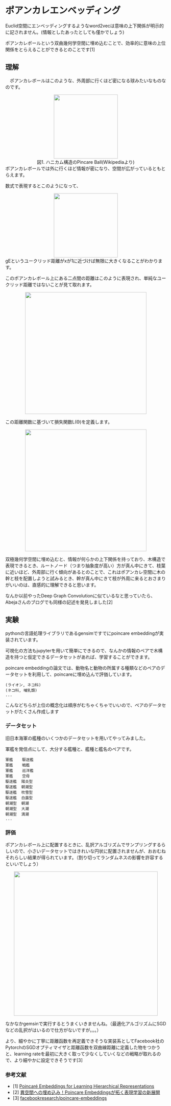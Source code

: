 # ポアンカレエンベッディング

Euclid空間にエンベッディングするようなword2vecは意味の上下関係が明示的に記されません。(情報としたあったとしても僅かでしょう)  

ポアンカレボールという双曲幾何学空間に埋め込むことで、効率的に意味の上位関係をとらえることができるとのことです[1]

## 理解
　ポアンカレボールはこのような、外周部に行くほど密になる球みたいなものなのです。
<div align="center">
  <img width="200px" src="https://user-images.githubusercontent.com/4949982/35317172-d165049e-0118-11e8-8704-33fb389696c9.png">
</div>
<div align="center"> 図1. ハニカム構造のPincare Ball(Wikipediaより)</div>
ポアンカレボールでは外に行くほど情報が密になり、空間が広がっているともとらえます。
 
 数式で表現するとこのようになって、
<div align="center">
  <img width="200px" src="https://user-images.githubusercontent.com/4949982/35318593-5bd1d714-011f-11e8-9d2e-5091d9851035.png">
</div>
gEというユークリッド距離がxが1に近づけば無限に大きくなることがわかります。

このポアンカレボール上にある二点間の距離はこのように表現され、単純なユークリッド距離ではないことが見て取れます。  
<div align="center">
  <img width="380px" src="https://user-images.githubusercontent.com/4949982/35318751-1c334ce0-0120-11e8-98d1-25c896338356.png">
</div>

この距離関数に基づいて損失関数L(Θ)を定義します。
<div align="center">
  <img width="380px" src="https://user-images.githubusercontent.com/4949982/35318870-a2a779b8-0120-11e8-880f-ff7a1d36ecc4.png">
</div>

双極幾何学空間に埋め込むと、情報が何らかの上下関係を持っており、木構造で表現できるとき、ルートノード（つまり抽象度が高い）方が真ん中にきて、枝葉に近いほど、外周部に行く傾向があるとのことで、これはポアンカレ空間に木の幹と枝を配置しようと試みるとき、幹が真ん中にきて枝が外周に来るとおさまりがいいのは、直感的に理解できると思います。  

なんか以前やったDeep Graph Convolutionに似ているなと思っていたら、Abejaさんのブログでも同様の記述を発見しました[2]

## 実験
pythonの言語処理ライブラリであるgensimですでにpoincare embeddingが実装されています。  

可視化の方法もjupyterを用いて簡単にできるので、なんかの情報のペアで木構造を持つと仮定できるデータセットがあれば、学習することができます。

poincare embeddingの論文では、動物名と動物の所属する種類などのペアのデータセットを利用して、poincareに埋め込んで評価しています。 
```console
(ライオン, ネコ科)
(ネコ科, 哺乳類)
...
```
こんなどちらが上位の概念化は順序がむちゃくちゃでいいので、ペアのデータセットがたくさん作成します

### データセット
旧日本海軍の艦種のいくつかのデータセットを用いてやってみました。

軍艦を発信点にして、大分する艦種と、艦種と艦名のペアです。
```console
軍艦    駆逐艦
軍艦    戦艦
軍艦    巡洋艦
軍艦    空母
駆逐艦  陽炎型
駆逐艦  朝潮型
駆逐艦  吹雪型
駆逐艦  白露型
朝潮型  朝潮
朝潮型  大潮
朝潮型  満潮
...
```

### 評価
ポアンカレボール上に配置するときに、乱択アルゴリズムでサンプリングするらしいので、小さいデータセットではきれいな円状に配置されませんが、おおむねそれらしい結果が得られています。（割り切ってランダムネスの影響を許容するといいでしょう）
<div align="center">
  <img width="450px" src="https://user-images.githubusercontent.com/4949982/35321964-eddf729a-012b-11e8-91e8-2679f32a1d10.png">
</div>

なかなかgemsinで実行するとうまくいきませんね。（最適化アルゴリズムにSGDなどの乱択がはいるので仕方がないですが。。。）  

より、細やかに丁寧に距離函数を再定義できそうな実装系としてFacebook社のPytorchのSGDオプティマイザと距離函数を双曲線距離に定義した物をつかうと、learning rateを最初に大きく取って少なくしていくなどの戦略が取れるので、より細やかに設定できそうです[3]  

### 参考文献
- [1] [Poincaré Embeddings for Learning Hierarchical Representations](https://arxiv.org/abs/1705.08039)
- [2] [異空間への埋め込み！Poincare Embeddingsが拓く表現学習の新展開](http://tech-blog.abeja.asia/entry/poincare-embeddings)
- [3] [facebookresearch/poincare-embeddings](https://github.com/facebookresearch/poincare-embeddings)
